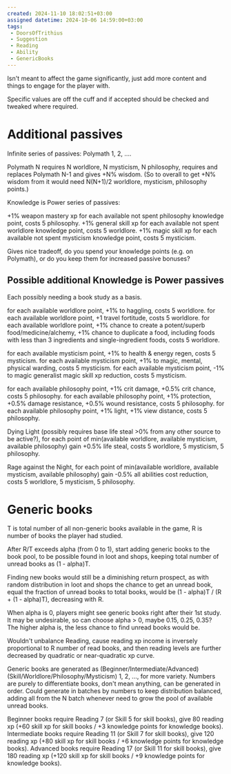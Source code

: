 ```yaml
---
created: 2024-11-10 18:02:51+03:00
assigned datetime: 2024-10-06 14:59:00+03:00
tags:
 - DoorsOfTrithius
 - Suggestion
 - Reading
 - Ability
 - GenericBooks
---
```


Isn't meant to affect the game significantly, just add more content and things to engage for the player with.

Specific values are off the cuff and if accepted should be checked and tweaked where required.

# Additional passives

Infinite series of passives: Polymath 1, 2, ....

Polymath N requires N worldlore, N mysticism, N philosophy, requires and replaces Polymath N-1 and gives +N% wisdom. (So to overall to get +N% wisdom from it would need N(N+1)/2 worldlore, mysticism, philosophy points.)

Knowledge is Power series of passives:

+1% weapon mastery xp for each available not spent philosophy knowledge point, costs 5 philosophy.
+1% general skill xp for each available not spent worldlore knowledge point, costs 5 worldlore.
+1% magic skill xp for each available not spent mysticism knowledge point, costs 5 mysticism.

Gives nice tradeoff, do you spend your knowledge points (e.g. on Polymath), or do you keep them for increased passive bonuses?
 
## Possible additional Knowledge is Power passives

Each possibly needing a book study as a basis.

for each available worldlore point, +1% to haggling, costs 5 worldlore.
for each available worldlore point, +1 travel fortitude, costs 5 worldlore.
for each available worldlore point, +1% chance to create a potent/superb food/medicine/alchemy, +1% chance to duplicate a food, including foods with less than 3 ingredients and single-ingredient foods, costs 5 worldlore.

for each available mysticism point, +1% to health & energy regen, costs 5 mysticism.
for each available mysticism point, +1% to magic, mental, physical warding, costs 5 mysticism.
for each available mysticism point, -1% to magic generalist magic skill xp reduction, costs 5 mysticism.

for each available philosophy point, +1% crit damage, +0.5% crit chance, costs 5 philosophy.
for each available philosophy point, +1% protection, +0.5% damage resistance, +0.5% wound resistance, costs 5 philosophy.
for each available philosophy point, +1% light, +1% view distance, costs 5 philosophy.

Dying Light (possibly requires base life steal >0% from any other source to be active?), for each point of min(available worldlore, available mysticism, available philosophy) gain +0.5% life steal, costs 5 worldlore, 5 mysticism, 5 philosophy.

Rage against the Night, for each point of min(available worldlore, available mysticism, available philosophy) gain -0.5% all abilities cost reduction, costs 5 worldlore, 5 mysticism, 5 philosophy.
 
# Generic books

T is total number of all non-generic books available in the game, R is number of books the player had studied.

After R/T exceeds alpha (from 0 to 1), start adding generic books to the book pool, to be possible found in loot and shops, keeping total number of unread books as (1 - alpha)T.

Finding new books would still be a diminishing return prospect, as with random distribution in loot and shops the chance to get an unread book, equal the fraction of unread books to total books, would be (1 - alpha)T / (R + (1 - alpha)T), decreasing with R.

When alpha is 0, players might see generic books right after their 1st study. It may be undesirable, so can choose alpha > 0, maybe 0.15, 0.25, 0.35? The higher alpha is, the less chance to find unread books would be.

Wouldn't unbalance Reading, cause reading xp income is inversely proportional to R number of read books, and then reading levels are further decreased by quadratic or near-quadratic xp curve.

Generic books are generated as (Beginner/Intermediate/Advanced) (Skill/Worldlore/Philosophy/Mysticism) 1, 2, ..., for more variety. Numbers are purely to differentiate books, don't mean anything, can be generated in order. Could generate in batches by numbers to keep distribution balanced, adding all from the N batch whenever need to grow the pool of available unread books.

Beginner books require Reading 7 (or Skill 5 for skill books), give 80 reading xp (+60 skill xp for skill books / +3 knowledge points for knowledge books).
Intermediate books require Reading 11 (or Skill 7 for skill books), give 120 reading xp (+80 skill xp for skill books / +6 knowledge points for knowledge books).
Advanced books require Reading 17 (or Skill 11 for skill books), give 180 reading xp (+120 skill xp for skill books / +9 knowledge points for knowledge books).